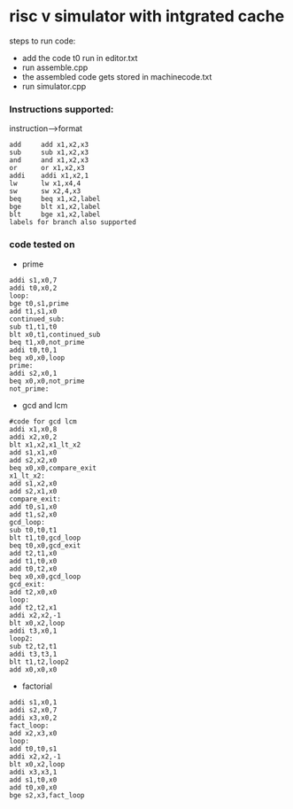 # risc v simulator with intgrated cache
steps to run code:
- add the code t0 run in editor.txt 
- run assemble.cpp
- the assembled code gets stored in machinecode.txt
- run simulator.cpp

### Instructions supported:
instruction-->format
```
add     add x1,x2,x3
sub     sub x1,x2,x3
and     and x1,x2,x3
or      or x1,x2,x3
addi    addi x1,x2,1
lw      lw x1,x4,4
sw      sw x2,4,x3
beq     beq x1,x2,label
bge     blt x1,x2,label
blt     bge x1,x2,label
labels for branch also supported
```
### code tested on
- prime
```
addi s1,x0,7
addi t0,x0,2
loop:
bge t0,s1,prime
add t1,s1,x0
continued_sub:
sub t1,t1,t0
blt x0,t1,continued_sub
beq t1,x0,not_prime
addi t0,t0,1
beq x0,x0,loop
prime:
addi s2,x0,1
beq x0,x0,not_prime
not_prime:
```
- gcd and lcm
```
#code for gcd lcm
addi x1,x0,8
addi x2,x0,2
blt x1,x2,x1_lt_x2
add s1,x1,x0
add s2,x2,x0
beq x0,x0,compare_exit
x1_lt_x2:
add s1,x2,x0
add s2,x1,x0
compare_exit:
add t0,s1,x0
add t1,s2,x0
gcd_loop:
sub t0,t0,t1
blt t1,t0,gcd_loop
beq t0,x0,gcd_exit
add t2,t1,x0
add t1,t0,x0
add t0,t2,x0
beq x0,x0,gcd_loop
gcd_exit:
add t2,x0,x0
loop:
add t2,t2,x1
addi x2,x2,-1
blt x0,x2,loop
addi t3,x0,1
loop2:
sub t2,t2,t1
addi t3,t3,1
blt t1,t2,loop2
add x0,x0,x0
```
- factorial
```
addi s1,x0,1
addi s2,x0,7
addi x3,x0,2
fact_loop:
add x2,x3,x0
loop:
add t0,t0,s1
addi x2,x2,-1
blt x0,x2,loop
addi x3,x3,1
add s1,t0,x0
add t0,x0,x0
bge s2,x3,fact_loop
```
